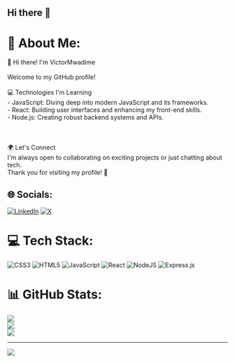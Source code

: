 ## Hi there 👋

<!--
**MwVc/MwVc** is a ✨ _special_ ✨ repository because its `README.md` (this file) appears on your GitHub profile.

Here are some ideas to get you started:

- 🔭 I’m currently working on ...
- 🌱 I’m currently learning ...
- 👯 I’m looking to collaborate on ...
- 🤔 I’m looking for help with ...
- 💬 Ask me about ...
- 📫 How to reach me: ...
- 😄 Pronouns: ...
- ⚡ Fun fact: ...
-->

# 💫 About Me:

👋 Hi there! I'm VictorMwadime<br><br>Welcome to my GitHub profile!<br><br>💻 Technologies I'm Learning<br>- JavaScript: Diving deep into modern JavaScript and its frameworks.<br>- React: Building user interfaces and enhancing my front-end skills.<br>- Node.js: Creating robust backend systems and APIs.<br><br><br><br>🌍 Let's Connect<br>I'm always open to collaborating on exciting projects or just chatting about tech.<br>Thank you for visiting my profile! 🚀

## 🌐 Socials:

[![LinkedIn](https://img.shields.io/badge/LinkedIn-%230077B5.svg?logo=linkedin&logoColor=white)](https://linkedin.com/in/victor-mwadime-303b07215) [![X](https://img.shields.io/badge/X-black.svg?logo=X&logoColor=white)](https://x.com/@VictorMwadime)

# 💻 Tech Stack:

![CSS3](https://img.shields.io/badge/css3-%231572B6.svg?style=for-the-badge&logo=css3&logoColor=white) ![HTML5](https://img.shields.io/badge/html5-%23E34F26.svg?style=for-the-badge&logo=html5&logoColor=white) ![JavaScript](https://img.shields.io/badge/javascript-%23323330.svg?style=for-the-badge&logo=javascript&logoColor=%23F7DF1E) ![React](https://img.shields.io/badge/react-%2320232a.svg?style=for-the-badge&logo=react&logoColor=%2361DAFB) ![NodeJS](https://img.shields.io/badge/node.js-6DA55F?style=for-the-badge&logo=node.js&logoColor=white)  ![Express.js](https://img.shields.io/badge/express.js-%23404d59.svg?style=for-the-badge&logo=express&logoColor=%2361DAFB)

# 📊 GitHub Stats:

![](https://github-readme-stats.vercel.app/api?username=MwVc&theme=transparent&hide_border=false&include_all_commits=false&count_private=false)<br/>
![](https://github-readme-streak-stats.herokuapp.com/?user=MwVc&theme=transparent&hide_border=false)<br/>
![](https://github-readme-stats.vercel.app/api/top-langs/?username=MwVc&theme=transparent&hide_border=false&include_all_commits=false&count_private=false&layout=compact)

---

[![](https://visitcount.itsvg.in/api?id=MwVc&icon=0&color=0)](https://visitcount.itsvg.in)

<!-- Proudly created with GPRM ( https://gprm.itsvg.in ) -->
